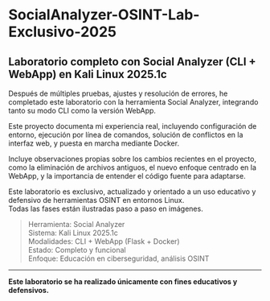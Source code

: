 # SocialAnalyzer-OSINT-Lab-Exclusivo-2025
## Laboratorio completo con Social Analyzer (CLI + WebApp) en Kali Linux 2025.1c

Después de múltiples pruebas, ajustes y resolución de errores, he completado este laboratorio con la herramienta Social Analyzer, integrando tanto su modo CLI como la versión WebApp.

Este proyecto documenta mi experiencia real, incluyendo configuración de entorno, ejecución por línea de comandos, solución de conflictos en la interfaz web, y puesta en marcha mediante Docker.

Incluye observaciones propias sobre los cambios recientes en el proyecto, como la eliminación de archivos antiguos, el nuevo enfoque centrado en la WebApp, y la importancia de entender el código fuente para adaptarse.

Este laboratorio es exclusivo, actualizado y orientado a un uso educativo y defensivo de herramientas OSINT en entornos Linux.  
Todas las fases están ilustradas paso a paso en imágenes.

> Herramienta: Social Analyzer  
> Sistema: Kali Linux 2025.1c  
> Modalidades: CLI + WebApp (Flask + Docker)  
> Estado: Completo y funcional  
> Enfoque: Educación en ciberseguridad, análisis OSINT

---
**Este laboratorio se ha realizado únicamente con fines educativos y defensivos.**
